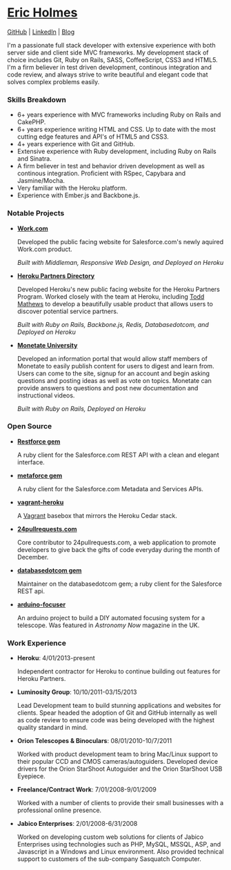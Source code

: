 # [Eric Holmes](mailto:eric@ejholmes.net)

[GitHub](https://github.com/ejholmes) | [LinkedIn](http://www.linkedin.com/profile/view?id=143474716&trk=tab_pro) | [Blog](https://ejholmes.io)


I'm a passionate full stack developer with extensive experience with both server side and
client side MVC frameworks. My development stack of choice includes Git, Ruby on Rails, SASS,
CoffeeScript, CSS3 and HTML5. I'm a firm believer in test driven development, continous 
integration and code review, and always strive to write beautiful and elegant code that solves
complex problems easily.

### Skills Breakdown

* 6+ years experience with MVC frameworks including Ruby on Rails and CakePHP.
* 6+ years experience writing HTML and CSS. Up to date with the most cutting edge
  features and API's of HTML5 and CSS3.
* 4+ years experience with Git and GitHub.
* Extensive experience with Ruby development, including Ruby on Rails and Sinatra.
* A firm believer in test and behavior driven development as well as continous integration.
  Proficient with RSpec, Capybara and Jasmine/Mocha.
* Very familiar with the Heroku platform.
* Experience with Ember.js and Backbone.js.

### Notable Projects

* **[Work.com](http://work.com)**

  Developed the public facing website for Salesforce.com's newly aquired Work.com product.

  _Built with Middleman, Responsive Web Design, and Deployed on Heroku_

* **[Heroku Partners Directory](http://partners.heroku.com/)**
  
  Developed Heroku's new public facing website for the Heroku Partners Program. Worked closely 
  with the team at Heroku, including [Todd Mathews](http://todd.heroku.com) to develop a
  beautifully usable product that allows users to discover potential service
  partners.
  
  _Built with Ruby on Rails, Backbone.js, Redis, Databasedotcom, and Deployed on Heroku_
  
* **[Monetate University](http://university.monetate.com)**

  Developed an information portal that would allow staff members of Monetate to easily publish
  content for users to digest and learn from. Users can come to the site, signup for an account 
  and begin asking questions and posting ideas as well as vote on topics. Monetate can provide
  answers to questions and post new documentation and instructional videos.
  
  _Built with Ruby on Rails, Deployed on Heroku_

### Open Source
 
* **[Restforce gem](https://github.com/ejholmes/restforce)**

  A ruby client for the Salesforce.com REST API with a clean and elegant
  interface.

* **[metaforce gem](https://github.com/ejholmes/metaforce)**

  A ruby client for the Salesforce.com Metadata and Services APIs.

* **[vagrant-heroku](https://github.com/ejholmes/vagrant-heroku)**

  A [Vagrant](http://vagrantup.com/) basebox that mirrors the Heroku Cedar stack.

* **[24pullrequests.com](https://github.com/andrew/24pullrequests)**
  
  Core contributor to 24pullrequests.com, a web application to promote developers
  to give back the gifts of code everyday during the month of December.

* **[databasedotcom gem](https://github.com/heroku/databasedotcom)**

  Maintainer on the databasedotcom gem; a ruby client for the Salesforce REST api.

* **[arduino-focuser](https://github.com/ejholmes/Arduino-Focuser)**

  An arduino project to build a DIY automated focusing system for a telescope. Was
  featured in _Astronomy Now_ magazine in the UK.
  
  
### Work Experience

* **Heroku**: 4/01/2013-present

  Independent contractor for Heroku to continue building out features for
  Heroku Partners.

* **Luminosity Group**: 10/10/2011-03/15/2013
  
  Lead Development team to build stunning applications and websites for clients. Spear headed the
  adoption of Git and GitHub internally as well as code review to ensure code was being
  developed with the highest quality standard in mind.

* **Orion Telescopes & Binoculars**: 08/01/2010-10/7/2011

  Worked with product development team to bring Mac/Linux support to their popular CCD and CMOS
  cameras/autoguiders. Developed device drivers for the Orion StarShoot Autoguider and the Orion
  StarShoot USB Eyepiece.
  
* **Freelance/Contract Work**: 7/01/2008-9/01/2009

  Worked with a number of clients to provide their small businesses with a professional online
  presence.
  
* **Jabico Enterprises**: 2/01/2008-6/31/2008

  Worked on developing custom web solutions for clients of Jabico Enterprises using technologies
  such as PHP, MySQL, MSSQL, ASP, and Javascript in a Windows and Linux environment. Also
  provided technical support to customers of the sub-company Sasquatch Computer.
